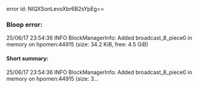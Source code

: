 error id: NIQXSonLevoXbr6B2sYpEg==
### Bloop error:

25/06/17 23:54:36 INFO BlockManagerInfo: Added broadcast_8_piece0 in memory on hpomen:44915 (size: 34.2 KiB, free: 4.5 GiB)
#### Short summary: 

25/06/17 23:54:36 INFO BlockManagerInfo: Added broadcast_8_piece0 in memory on hpomen:44915 (size: 3...